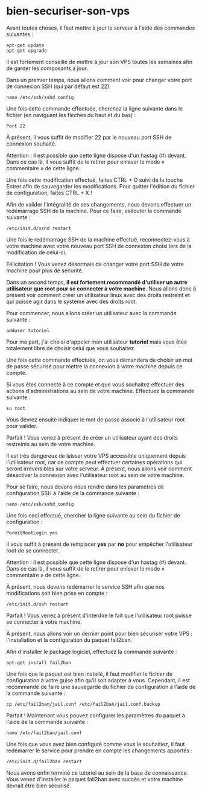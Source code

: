 # bien-securiser-son-vps

Avant toutes choses, il faut mettre à jour le serveur à l'aide des commandes suivantes :

```text
apt-get update
apt-get upgrade
```

Il est fortement conseillé de mettre à jour son VPS toutes les semaines afin de garder les composants à jour.

Dans un premier temps, nous allons comment voir pour changer votre port de connexion SSH \(qui par défaut est 22\).

```text
nano /etc/ssh/sshd_config
```

Une fois cette commande effectuée, cherchez la ligne suivante dans le fichier \(en naviguant les flèches du haut et du bas\) :

```text
Port 22
```

À présent, il vous suffit de modifier 22 par le nouveau port SSH de connexion souhaité.

Attention : il est possible que cette ligne dispose d'un hastag \(\#\) devant. Dans ce cas là, il vous suffit de le retirer pour enlever le mode « commentaire » de cette ligne.

Une fois cette modification effectué, faites CTRL + O suivi de la touche Entrer afin de sauvegarder les modifications. Pour quitter l'édition du fichier de configuration, faites CTRL + X !

Afin de valider l'intégralité de ses changements, nous devons effectuer un redémarrage SSH de la machine. Pour ce faire, exécuter la commande suivante :

```text
/etc/init.d/sshd restart
```

Une fois le redémarrage SSH de la machine effectué, reconnectez-vous à votre machine avec votre nouveau port SSH de connexion choisi lors de la modification de celui-ci.

Félicitation ! Vous venez désormais de changer votre port SSH de votre machine pour plus de sécurité.

Dans un second temps, **il est fortement recommandé d'utiliser un autre utilisateur que root pour se connecter à votre machine**. Nous allons donc à présent voir comment créer un utilisateur linux avec des droits restreint et qui puisse agir dans le système avec des droits root.

Pour commencer, nous allons créer un utilisateur avec la commande suivante :

```text
adduser tutoriel
```

Pour ma part, j'ai choisi d'appeler mon utilisateur **tutoriel** mais vous êtes totalement libre de choisir celui que vous souhaitez.

Une fois cette commande effectuée, on vous demandera de choisir un mot de passe sécurisé pour mettre la connexion à votre machine depuis ce compte.

Si vous êtes connecté à ce compte et que vous souhaitez effectuer des actions d'administrations au sein de votre machine. Effectuez la commande suivante :

```text
su root
```

Vous devrez ensuite indiquer le mot de passe associé à l'utilisateur root pour valider.

Parfait ! Vous venez à présent de créer un utilisateur ayant des droits restreints au sein de votre machine.

Il est très dangereux de laisser votre VPS accessible uniquement depuis l'utilisateur root, car ce compte peut effectuer certaines opérations qui seront irréversibles sur votre serveur. À présent, nous allons voir comment désactiver la connexion avec l'utilisateur root au sein de votre machine.

Pour se faire, nous devons nous rendre dans les paramètres de configuration SSH à l'aide de la commande suivante :

```text
nano /etc/ssh/sshd_config
```

Une fois ceci effectué, chercher la ligne suivante au sein du fichier de configuration :

```text
PermitRootLogin yes
```

Il vous suffit à présent de remplacer **yes** par **no** pour empêcher l'utilisateur root de se connecter.

Attention : il est possible que cette ligne dispose d'un hastag \(\#\) devant. Dans ce cas là, il vous suffit de le retirer pour enlever le mode « commentaire » de cette ligne.

À présent, nous devons redémarrer le service SSH afin que nos modifications soit bien prise en compte :

```text
/etc/init.d/ssh restart
```

Parfait ! Vous venez à présent d'interdire le fait que l'utilisateur root puisse se connecter à votre machine.

À présent, nous allons voir un dernier point pour bien sécuriser votre VPS : l'installation et la configuration du paquet fail2ban.

Afin d'installer le package logiciel, effectuez la commande suivante :

```text
apt-get install fail2ban
```

Une fois que le paquet est bien installé, il faut modifier le fichier de configuration à votre guise afin qu'il soit adapter à vous. Cependant, il est recommandé de faire une sauvegarde du fichier de configuration à l'aide de la commande suivante :

```text
cp /etc/fail2ban/jail.conf /etc/fail2ban/jail.conf.backup
```

Parfait ! Maintenant vous pouvez configurer les paramètres du paquet à l'aide de la commande suivante :

```text
nano /etc/fail2ban/jail.conf
```

Une fois que vous avez bien configuré comme vous le souhaitiez, il faut redémarrer le service pour prendre en compte les changements apportés :

```text
/etc/init.d/fail2ban restart
```

Nous avons enfin terminé ce tutoriel au sein de la base de connaissance. Vous venez d'installer le paquet fail2ban avec succès et votre machine devrait être bien sécurisé.

